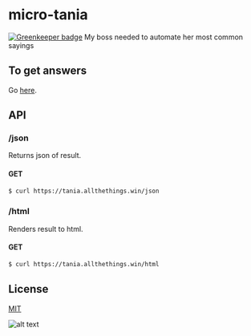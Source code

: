 # micro-tania

[![Greenkeeper badge](https://badges.greenkeeper.io/zrrrzzt/micro-tania.svg)](https://greenkeeper.io/)
My boss needed to automate her most common sayings

## To get answers

Go [here](https://tania.allthethings.win/html).


## API

### **/json**

Returns json of result.

#### GET

```bash
$ curl https://tania.allthethings.win/json
```

### **/html**

Renders result to html. 

#### GET

```bash
$ curl https://tania.allthethings.win/html
```

## License

[MIT](LICENSE)

![alt text](https://robots.kebabstudios.party/micro-tania.png "Robohash image of micro-tania")
